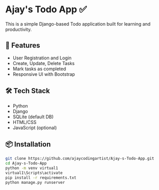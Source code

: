 # Ajay's Todo App ✅

This is a simple Django-based Todo application built for learning and productivity.

## 🚀 Features
- User Registration and Login
- Create, Update, Delete Tasks
- Mark tasks as completed
- Responsive UI with Bootstrap

## 🛠 Tech Stack
- Python
- Django
- SQLite (default DB)
- HTML/CSS
- JavaScript (optional)

## 📦 Installation

```bash
git clone https://github.com/ajaycodingartist/Ajay-s-Todo-App.git
cd Ajay-s-Todo-App
python -m venv virtual1
virtual1\Scripts\activate
pip install -r requirements.txt
python manage.py runserver
